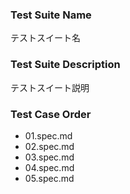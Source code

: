 ### Test Suite Name
テストスイート名

### Test Suite Description
テストスイート説明

### Test Case Order
- 01.spec.md
- 02.spec.md
- 03.spec.md
- 04.spec.md
- 05.spec.md
